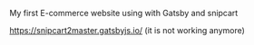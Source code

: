 My first E-commerce website using with Gatsby and snipcart

https://snipcart2master.gatsbyjs.io/ (it is not working anymore)
